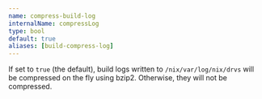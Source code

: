 ```yaml
---
name: compress-build-log
internalName: compressLog
type: bool
default: true
aliases: [build-compress-log]
---
```

If set to `true` (the default), build logs written to
`/nix/var/log/nix/drvs` will be compressed on the fly using bzip2.
Otherwise, they will not be compressed.
